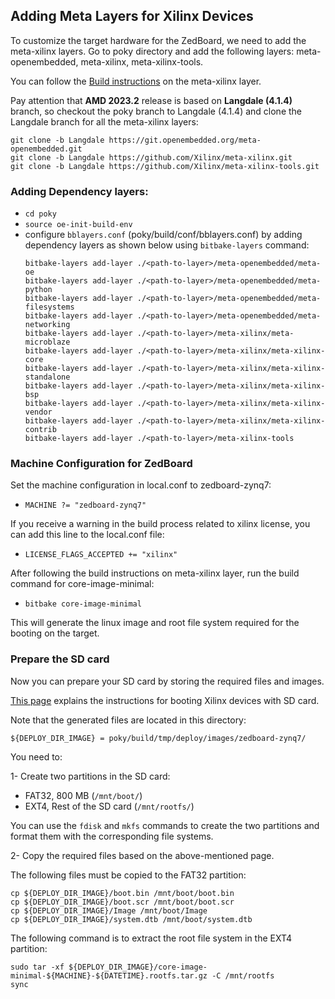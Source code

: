## Adding Meta Layers for Xilinx Devices
To customize the target hardware for the ZedBoard, we need to add the meta-xilinx layers. Go to poky directory and add the following layers:
meta-openembedded, meta-xilinx, meta-xilinx-tools.

You can follow the [Build instructions](https://github.com/Xilinx/meta-xilinx/blob/master/README.building.md) on the meta-xilinx layer.

Pay attention that **AMD 2023.2** release is based on **Langdale (4.1.4)** branch, so checkout the poky branch to Langdale (4.1.4) and clone the Langdale branch for all the meta-xilinx layers:
```
git clone -b Langdale https://git.openembedded.org/meta-openembedded.git
git clone -b Langdale https://github.com/Xilinx/meta-xilinx.git
git clone -b Langdale https://github.com/Xilinx/meta-xilinx-tools.git
```
### Adding Dependency layers:
- ``cd poky``
- ``source oe-init-build-env``
- configure ``bblayers.conf`` (poky/build/conf/bblayers.conf) by adding dependency layers as shown below using ``bitbake-layers`` command:
  ```
  bitbake-layers add-layer ./<path-to-layer>/meta-openembedded/meta-oe
  bitbake-layers add-layer ./<path-to-layer>/meta-openembedded/meta-python
  bitbake-layers add-layer ./<path-to-layer>/meta-openembedded/meta-filesystems
  bitbake-layers add-layer ./<path-to-layer>/meta-openembedded/meta-networking
  bitbake-layers add-layer ./<path-to-layer>/meta-xilinx/meta-microblaze
  bitbake-layers add-layer ./<path-to-layer>/meta-xilinx/meta-xilinx-core
  bitbake-layers add-layer ./<path-to-layer>/meta-xilinx/meta-xilinx-standalone
  bitbake-layers add-layer ./<path-to-layer>/meta-xilinx/meta-xilinx-bsp
  bitbake-layers add-layer ./<path-to-layer>/meta-xilinx/meta-xilinx-vendor
  bitbake-layers add-layer ./<path-to-layer>/meta-xilinx/meta-xilinx-contrib
  bitbake-layers add-layer ./<path-to-layer>/meta-xilinx-tools
  ```
### Machine Configuration for ZedBoard
Set the machine configuration in local.conf to zedboard-zynq7:
- ``MACHINE ?= "zedboard-zynq7"``

If you receive a warning in the build process related to xilinx license, you can add this line to the local.conf file:
- ``LICENSE_FLAGS_ACCEPTED += "xilinx"``

After following the build instructions on meta-xilinx layer, run the build command for core-image-minimal:
- ``bitbake core-image-minimal``

This will generate the linux image and root file system required for the booting on the target.
### Prepare the SD card
Now you can prepare your SD card by storing the required files and images.

[This page](https://github.com/Xilinx/meta-xilinx/blob/master/docs/README.booting.storage.md#booting-from-sd-or-emmc) explains the instructions for booting Xilinx devices with SD card.

Note that the generated files are located in this directory:

``${DEPLOY_DIR_IMAGE} = poky/build/tmp/deploy/images/zedboard-zynq7/``

You need to:

1- Create two partitions in the SD card:
  - FAT32, 800 MB (``/mnt/boot/``)
  - EXT4, Rest of the SD card (``/mnt/rootfs/``)

You can use the ``fdisk`` and ``mkfs`` commands to create the two partitions and format them with the corresponding file systems.



2- Copy the required files based on the above-mentioned page.

The following files must be copied to the FAT32 partition:
```
cp ${DEPLOY_DIR_IMAGE}/boot.bin /mnt/boot/boot.bin
cp ${DEPLOY_DIR_IMAGE}/boot.scr /mnt/boot/boot.scr
cp ${DEPLOY_DIR_IMAGE}/Image /mnt/boot/Image
cp ${DEPLOY_DIR_IMAGE}/system.dtb /mnt/boot/system.dtb
```

The following command is to extract the root file system in the EXT4 partition:
```
sudo tar -xf ${DEPLOY_DIR_IMAGE}/core-image-minimal-${MACHINE}-${DATETIME}.rootfs.tar.gz -C /mnt/rootfs
sync
```
